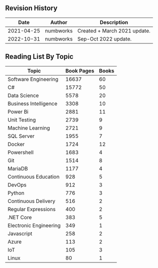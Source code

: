 ## Revision History

| Date | Author | Description |
|---|---|---|
|2021-04-25|numbworks|Created + March 2021 update.|
|2022-10-31|numbworks|Sep-Oct 2022 update.|

## Reading List By Topic

|Topic|Book Pages|Books|
|---|---|---|
|Software Engineering|16637|60|
|C#|15772|50|
|Data Science|5578|20|
|Business Intelligence|3308|10|
|Power Bi|2881|11|
|Unit Testing|2739|9|
|Machine Learning|2721|9|
|SQL Server|1955|7|
|Docker|1724|12|
|Powershell|1683|4|
|Git|1514|8|
|MariaDB|1177|4|
|Continuous Education|928|5|
|DevOps|912|3|
|Python|776|3|
|Continuous Delivery|516|2|
|Regular Expressions|400|2|
|.NET Core|383|5|
|Electronic Engineering|349|1|
|Javascript|258|2|
|Azure|113|2|
|IoT|105|3|
|Linux|80|1|